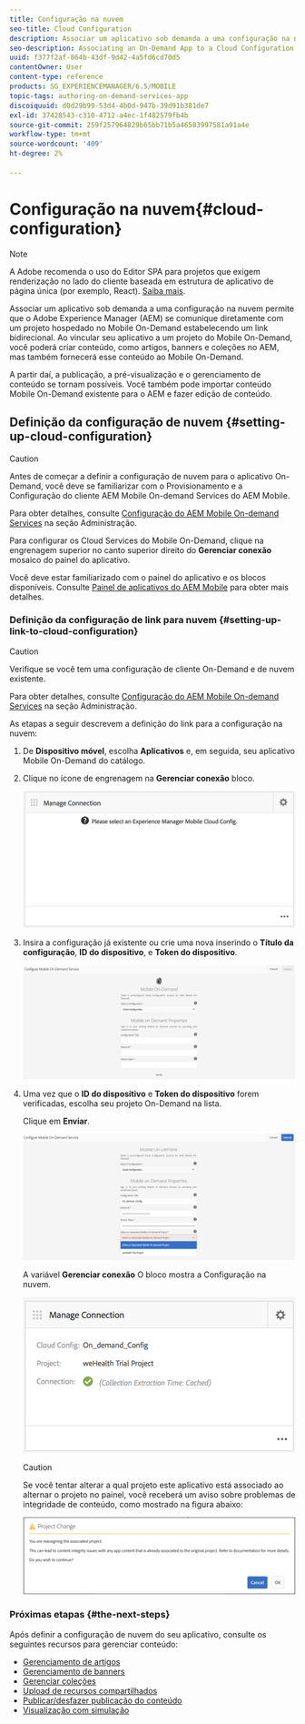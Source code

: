 ```yaml
---
title: Configuração na nuvem
seo-title: Cloud Configuration
description: Associar um aplicativo sob demanda a uma configuração na nuvem permite que o Adobe Experience Manager (AEM) se comunique diretamente com um projeto hospedado no Mobile On-Demand estabelecendo um link bidirecional. Siga esta página para saber mais.
seo-description: Associating an On-Demand App to a Cloud Configuration allows Adobe Experience Manager (AEM) to communicate directly with a Mobile On-Demand hosted project by establishing a two way link. Follow this page to learn more.
uuid: f377f2af-864b-43df-9d42-4a5fd6cd70d5
contentOwner: User
content-type: reference
products: SG_EXPERIENCEMANAGER/6.5/MOBILE
topic-tags: authoring-on-demand-services-app
discoiquuid: d0d29b99-53d4-4b0d-947b-39d91b381de7
exl-id: 37428543-c310-4712-a4ec-1f482579fb4b
source-git-commit: 259f257964829b65bb71b5a46583997581a91a4e
workflow-type: tm+mt
source-wordcount: '409'
ht-degree: 2%

---
```


# Configuração na nuvem{#cloud-configuration}

>[!NOTE]
>
>A Adobe recomenda o uso do Editor SPA para projetos que exigem renderização no lado do cliente baseada em estrutura de aplicativo de página única (por exemplo, React). [Saiba mais](/help/sites-developing/spa-overview.md).

Associar um aplicativo sob demanda a uma configuração na nuvem permite que o Adobe Experience Manager (AEM) se comunique diretamente com um projeto hospedado no Mobile On-Demand estabelecendo um link bidirecional. Ao vincular seu aplicativo a um projeto do Mobile On-Demand, você poderá criar conteúdo, como artigos, banners e coleções no AEM, mas também fornecerá esse conteúdo ao Mobile On-Demand.

A partir daí, a publicação, a pré-visualização e o gerenciamento de conteúdo se tornam possíveis. Você também pode importar conteúdo Mobile On-Demand existente para o AEM e fazer edição de conteúdo.

## Definição da configuração de nuvem {#setting-up-cloud-configuration}

>[!CAUTION]
>
>Antes de começar a definir a configuração de nuvem para o aplicativo On-Demand, você deve se familiarizar com o Provisionamento e a Configuração do cliente AEM Mobile On-demand Services do AEM Mobile.
>
>Para obter detalhes, consulte [Configuração do AEM Mobile On-demand Services](/help/mobile/aem-mobile-setup.md) na seção Administração.

Para configurar os Cloud Services do Mobile On-Demand, clique na engrenagem superior no canto superior direito do **Gerenciar conexão** mosaico do painel do aplicativo.

Você deve estar familiarizado com o painel do aplicativo e os blocos disponíveis. Consulte [Painel de aplicativos do AEM Mobile](/help/mobile/mobile-apps-ondemand-application-dashboard.md) para obter mais detalhes.

### Definição da configuração de link para nuvem {#setting-up-link-to-cloud-configuration}

>[!CAUTION]
>
>Verifique se você tem uma configuração de cliente On-Demand e de nuvem existente.
>
>Para obter detalhes, consulte [Configuração do AEM Mobile On-demand Services](/help/mobile/aem-mobile-setup.md) na seção Administração.

As etapas a seguir descrevem a definição do link para a configuração na nuvem:

1. De **Dispositivo móvel**, escolha **Aplicativos** e, em seguida, seu aplicativo Mobile On-Demand do catálogo.
1. Clique no ícone de engrenagem na **Gerenciar conexão** bloco.

   ![chlimage_1-65](assets/chlimage_1-65.png)

1. Insira a configuração já existente ou crie uma nova inserindo o **Título da configuração**, **ID do dispositivo**, e **Token do dispositivo**.

   ![chlimage_1-66](assets/chlimage_1-66.png)

1. Uma vez que o **ID do dispositivo** e **Token do dispositivo** forem verificadas, escolha seu projeto On-Demand na lista.

   Clique em **Enviar**.

   ![chlimage_1-67](assets/chlimage_1-67.png)

   A variável **Gerenciar conexão** O bloco mostra a Configuração na nuvem.

   ![chlimage_1-68](assets/chlimage_1-68.png)

   >[!CAUTION]
   >
   >Se você tentar alterar a qual projeto este aplicativo está associado ao alternar o projeto no painel, você receberá um aviso sobre problemas de integridade de conteúdo, como mostrado na figura abaixo:

   ![chlimage_1-69](assets/chlimage_1-69.png)

### Próximas etapas {#the-next-steps}

Após definir a configuração de nuvem do seu aplicativo, consulte os seguintes recursos para gerenciar conteúdo:

* [Gerenciamento de artigos](/help/mobile/mobile-on-demand-managing-articles.md)
* [Gerenciamento de banners](/help/mobile/mobile-on-demand-managing-banners.md)
* [Gerenciar coleções](/help/mobile/mobile-on-demand-managing-collections.md)
* [Upload de recursos compartilhados](/help/mobile/mobile-on-demand-shared-resources.md)
* [Publicar/desfazer publicação do conteúdo](/help/mobile/mobile-on-demand-publishing-unpublishing.md)
* [Visualização com simulação](/help/mobile/aem-mobile-manage-ondemand-services.md)

